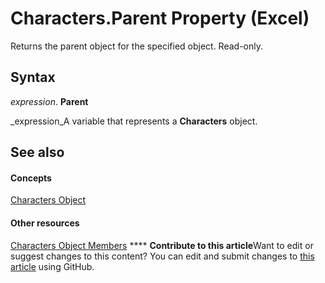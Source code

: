 
# Characters.Parent Property (Excel)

Returns the parent object for the specified object. Read-only.


## Syntax

 _expression_. **Parent**

 _expression_A variable that represents a  **Characters** object.


## See also


#### Concepts


 [Characters Object](128c9ee4-8ba3-6d22-ad0f-9f20be1e24af.md)
#### Other resources


 [Characters Object Members](5172cea2-c939-9bbe-d751-304d4aafd9cf.md)
****   **Contribute to this article**Want to edit or suggest changes to this content? You can edit and submit changes to  [this article](https://github.com/jhershey00/VBA_Excel_Test/OpenXMLCon/articles/6c0dac76-03b6-8c55-1cb3-f88211c81f27.md) using GitHub.

